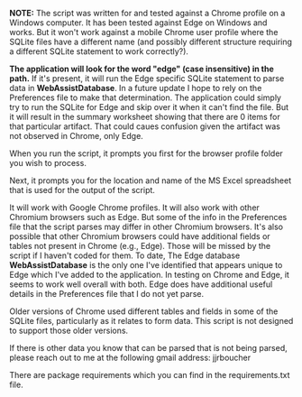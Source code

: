 **NOTE:** The script was written for and tested against a Chrome profile on a Windows computer. It has been tested against Edge on Windows and works. But it won't work against a mobile Chrome user profile where the SQLite files have a different name (and possibly different structure requiring a different SQLite statement to work correctly?).<br>

**The application will look for the word "edge" (case insensitive) in the path.** If it's present, it will run the Edge specific SQLite statement to parse data in **WebAssistDatabase**. In a future update I hope to rely on the Preferences file to make that determination. The application could simply try to run the SQLite for Edge and skip over it when it can't find the file. But it will result in the summary worksheet showing that there are 0 items for that particular artifact. That could caues confusion given the artifact was not observed in Chrome, only Edge.<br>


When you run the script, it prompts you first for the browser profile folder you wish to process.

Next, it prompts you for the location and name of the MS Excel spreadsheet that is used for the output of the script.

It will work with Google Chrome profiles. It will also work with other Chromium browsers such as Edge. But some of the info in the Preferences file that the script parses may differ in other Chromium browsers. It's also possible that other Chromium browsers could have additional fields or tables not present in Chrome (e.g., Edge). Those will be missed by the script if I haven't coded for them. To date, The Edge database **WebAssistDatabase** is the only one I've identified that appears unique to Edge which I've added to the application. In testing on Chrome and Edge, it seems to work well overall with both. Edge does have additional useful details in the Preferences file that I do not yet parse.

Older versions of Chrome used different tables and fields in some of the SQLite files, particularly as it relates to form data. This script is not designed to support those older versions.

If there is other data you know that can be parsed that is not being parsed, please reach out to me at the following gmail address: jjrboucher

There are package requirements which you can find in the requirements.txt file.

